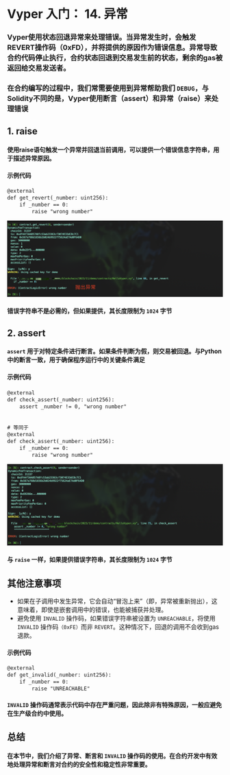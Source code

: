 # Vyper 入门： 14. 异常
### Vyper使用状态回退异常来处理错误。当异常发生时，会触发REVERT操作码（0xFD），并将提供的原因作为错误信息。异常导致合约代码停止执行，合约状态回退到交易发生前的状态，剩余的gas被返回给交易发送者。
### 在合约编写的过程中，我们常需要使用到异常帮助我们 `DEBUG`，与Solidity不同的是，Vyper使用断言（assert）和异常（raise）来处理错误

## 1. raise 
#### 使用raise语句触发一个异常并回退当前调用，可以提供一个错误信息字符串，用于描述异常原因。

#### 示例代码
```
@external
def get_revert(_number: uint256):
	if _number == 0:
		raise "wrong number"
```

![raise](./raise.png)

#### 错误字符串不是必需的，但如果提供，其长度限制为 `1024` 字节

## 2. assert
#### `assert` 用于对特定条件进行断言。如果条件判断为假，则交易被回退。与Python中的断言一致，用于确保程序运行中的关键条件满足

#### 示例代码
```
@external
def check_assert(_number: uint256):
	assert _number != 0, "wrong number"


# 等同于
@external
def check_assert(_number: uint256):
	if _number == 0:
		raise "wrong number"
```

![assert](./assert.png)

#### 与 `raise` 一样，如果提供错误字符串，其长度限制为 `1024` 字节

## 其他注意事项
- 如果在子调用中发生异常，它会自动“冒泡上来”（即，异常被重新抛出），这意味着，即使是嵌套调用中的错误，也能被捕获并处理。
- 避免使用 `INVALID` 操作码，如果错误字符串被设置为 `UNREACHABLE`，将使用 `INVALID` 操作码`（0xFE）`而非 `REVERT`。这种情况下，回退的调用不会收到gas退款。

#### 示例代码
```
@external
def get_invalid(_number: uint256):
	if _number == 0:
		raise "UNREACHABLE"
```
#### `INVALID` 操作码通常表示代码中存在严重问题，因此除非有特殊原因，一般应避免在生产级合约中使用。


## 总结
#### 在本节中，我们介绍了异常、断言和 `INVALID` 操作码的使用。在合约开发中有效地处理异常和断言对合约的安全性和稳定性非常重要。